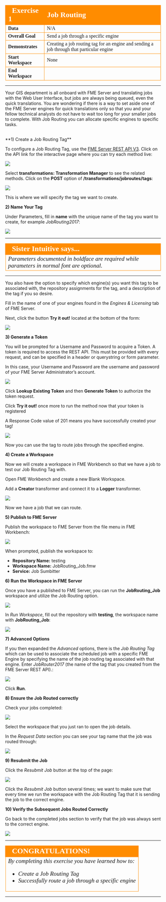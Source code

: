 <!--Exercise Section-->

<table style="border-spacing: 0px;border-collapse: collapse;font-family:serif">
<tr>
<td width=25% style="vertical-align:middle;background-color:darkorange;border: 2px solid darkorange">
<i class="fa fa-cogs fa-lg fa-pull-left fa-fw" style="color:white;padding-right: 12px;vertical-align:text-top"></i>
<span style="color:white;font-size:x-large;font-weight: bold">Exercise 1</span>
</td>
<td style="border: 2px solid darkorange;background-color:darkorange;color:white">
<span style="color:white;font-size:x-large;font-weight: bold">Job Routing</span>
</td>
</tr>

<tr>
<td style="border: 1px solid darkorange; font-weight: bold">Data</td>
<td style="border: 1px solid darkorange">N/A</td>
</tr>

<tr>
<td style="border: 1px solid darkorange; font-weight: bold">Overall Goal</td>
<td style="border: 1px solid darkorange">Send a job through a specific engine</td>
</tr>

<tr>
<td style="border: 1px solid darkorange; font-weight: bold">Demonstrates</td>
<td style="border: 1px solid darkorange">Creating a job routing tag for an engine and sending a job through that particular engine</td>
</tr>

<tr>
<td style="border: 1px solid darkorange; font-weight: bold">Start Workspace</td>
<td style="border: 1px solid darkorange">None</td>
</tr>

<tr>
<td style="border: 1px solid darkorange; font-weight: bold">End Workspace</td>
<td style="border: 1px solid darkorange"></td>
</tr>

</table>

---

Your GIS department is all onboard with FME Server and translating jobs with the Web User Interface, but jobs are always being queued, even the quick translations. You are wondering if there is a way to set aside one of the FME Server engines for quick translations only so that you and your fellow technical analysts do not have to wait too long for your smaller jobs to complete. With Job Routing you can allocate specific engines to specific tasks.


<br>
**1) Create a Job Routing Tag**

To configure a Job Routing Tag, use the [FME Server REST API V3](https://docs.safe.com/fme/html/FME_REST/apidoc/v3/index.html). Click on the API link for the interactive page where you can try each method live:

![](./Images/3.401.RESTAPI_pageLink.png)

Select **transformations: Transformation Manager** to see the related methods. Click on the **POST** option of **/transformations/jobroutes/tags**:

![](./Images/3.402.JobRouting_APIPost.png)

This is where we will specify the tag we want to create.

**2) Name Your Tag**

Under Parameters, fill in **name** with the unique name of the tag you want to create, for example *JobRouting2017*:

![](./Images/3.403.JobRouting_APIPostParameters.png)

---

<!--Sister Intuitive says...--> 

<table style="border-spacing: 0px">
<tr>
<td style="vertical-align:middle;background-color:darkorange;border: 2px solid darkorange">
<i class="fa fa-bolt fa-lg fa-pull-left fa-fw" style="color:white;padding-right: 12px;vertical-align:text-top"></i>
<span style="color:white;font-size:x-large;font-weight: bold;font-family:serif">Sister Intuitive says...</span>
</td>
</tr>

<tr>
<td style="border: 1px solid darkorange">
<span style="font-family:serif; font-style:italic; font-size:larger">
Parameters documented in boldface are required while parameters in normal font are optional.
</span>
</td>
</tr>
</table>

---

You also have the option to specify which engine(s) you want this tag to be associated with, the repository assignments for the tag, and a description of the tag if you so desire.

Fill in the name of one of your engines found in the *Engines & Licensing* tab of FME Server.

Next, click the button **Try it out!** located at the bottom of the form:

![](./Images/3.404.JobRouting_APIPost1.png)

**3) Generate a Token**

You will be prompted for a Username and Password to acquire a Token. A token is required to access the REST API. This must be provided with every request, and can be specified in a header or querystring or form parameter.

In this case, your Username and Password are the username and password of your FME Server Administrator’s account.

![](./Images/3.405.JobRouting_APIGetParameters2.png)

Click **Lookup Existing Token** and then **Generate Token** to authorize the token request.

Click **Try it out!** once more to run the method now that your token is registered

A Response Code value of 201 means you have successfully created your tag!

![](./Images/3.406.JobRouting_APIPostPrintOut.png)

Now you can use the tag to route jobs through the specified engine.

**4) Create a Workspace**

Now we will create a workspace in FME Workbench so that we have a job to test our Job Routing Tag with.

Open FME Workbench and create a new Blank Workspace.

Add a **Creator** transformer and connect it to a **Logger** transformer.

![](./Images/3.407.jobRouting_workspace1.png)

Now we have a job that we can route.

**5) Publish to FME Server**

Publish the workspace to FME Server from the file menu in FME Workbench:

![](./Images/3.408.publishToServer.png)

When prompted, publish the workspace to:

- **Repository Name:** testing
- **Workspace Name:** JobRouting_Job.fmw
- **Service:** Job Sumbitter

**6) Run the Workspace in FME Server**

Once you have a published to FME Server, you can run the **JobRouting_Job** workspace and utilize the Job Routing option.

![](./Images/3.409.RunJob.png)

In *Run Workspace*, fill out the repository with **testing**, the workspace name with **JobRouting_Job**: 

![](./Images/3.410.runWorkspace.png)

**7) Advanced Options**

If you then expanded the *Advanced* options, there is the *Job Routing Tag* which can be used to associate the scheduled job with a specific FME Engine by specifying the name of the job routing tag associated with that engine. Enter *JobRouter2017* (the name of the tag that you created from the FME Server REST API).:

![](./Images/3.411.runWorkspaceAdvancedOptions.png)

Click **Run**.

**8) Ensure the Job Routed correctly**

Check your jobs completed:

![](./Images/3.412.Job_Completed_area.png)

Select the workspace that you just ran to open the job details.

In the *Request Data* section you can see your tag name that the job was routed through: 

![](./Images/3.413.jobRouting_finalCheck.png)

**9) Resubmit the Job**

Click the *Resubmit Job* button at the top of the page:

![](./Images/3.414.JobRouting_resubmitButton.png)

Click the *Resubmit Job* button several times; we want to make sure that every time we run the workspace with the Job Routing Tag that it is sending the job to the correct engine.

**10) Verify the Subsequent Jobs Routed Correctly**

Go back to the completed jobs section to verify that the job was always sent to the correct engine.

![](./Images/3.415.JobRouting_engineCheck.png)

---

<!--Exercise Congratulations Section--> 

<table style="border-spacing: 0px">
<tr>
<td style="vertical-align:middle;background-color:darkorange;border: 2px solid darkorange">
<i class="fa fa-thumbs-o-up fa-lg fa-pull-left fa-fw" style="color:white;padding-right: 12px;vertical-align:text-top"></i>
<span style="color:white;font-size:x-large;font-weight: bold;font-family:serif">CONGRATULATIONS!</span>
</td>
</tr>

<tr>
<td style="border: 1px solid darkorange">
<span style="font-family:serif; font-style:italic; font-size:larger">
By completing this exercise you have learned how to:
<br>
<ul><li>Create a Job Routing Tag</li>
<li>Successfully route a job through a specific engine</li>
</ul>
</span>
</td>
</tr>
</table>

---

